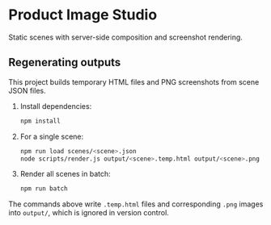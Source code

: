 # Product Image Studio

Static scenes with server-side composition and screenshot rendering.

## Regenerating outputs

This project builds temporary HTML files and PNG screenshots from scene JSON files.

1. Install dependencies:
   ```sh
   npm install
   ```
2. For a single scene:
   ```sh
   npm run load scenes/<scene>.json
   node scripts/render.js output/<scene>.temp.html output/<scene>.png
   ```
3. Render all scenes in batch:
   ```sh
   npm run batch
   ```

The commands above write `.temp.html` files and corresponding `.png` images into `output/`, which is ignored in version control.

